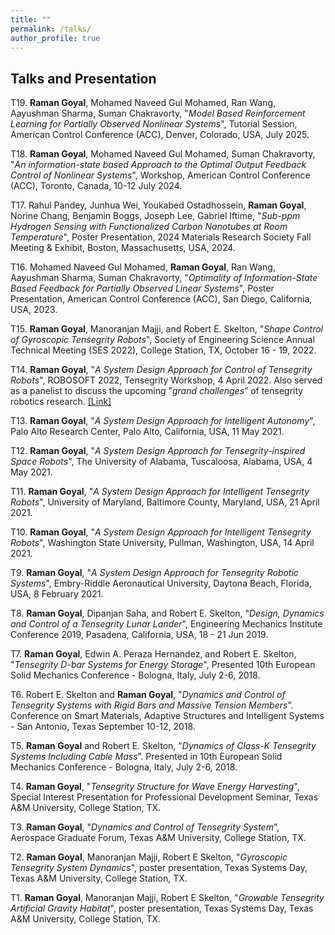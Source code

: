 ```yaml
---
title: ""
permalink: /talks/
author_profile: true
---
```

Talks and Presentation
------
T19. **Raman Goyal**, Mohamed Naveed Gul Mohamed, Ran Wang, Aayushman Sharma, Suman Chakravorty, "_Model Based Reinforcement Learning for Partially Observed Nonlinear Systems_", Tutorial Session, American Control Conference (ACC), Denver, Colorado, USA, July 2025.

T18. **Raman Goyal**, Mohamed Naveed Gul Mohamed, Suman Chakravorty, "_An information-state based Approach to the Optimal Output Feedback Control of Nonlinear Systems_", Workshop, American Control Conference (ACC), Toronto, Canada, 10-12 July 2024.

T17. Rahul Pandey, Junhua Wei, Youkabed Ostadhossein, **Raman Goyal**, Norine Chang, Benjamin Boggs, Joseph Lee, Gabriel Iftime, "_Sub-ppm Hydrogen Sensing with Functionalized Carbon Nanotubes at Room Temperature_", Poster Presentation, 2024 Materials Research Society Fall Meeting & Exhibit, Boston, Massachusetts, USA, 2024.


T16. Mohamed Naveed Gul Mohamed, **Raman Goyal**, Ran Wang, Aayushman Sharma, Suman Chakravorty, "_Optimality of Information-State Based Feedback for Partially Observed Linear Systems_", Poster Presentation, American Control Conference (ACC), San Diego, California, USA, 2023.


T15. **Raman Goyal**, Manoranjan Majji, and Robert E. Skelton, "_Shape Control of Gyroscopic Tensegrity Robots_", Society of Engineering Science Annual Technical Meeting (SES 2022), College Station, TX, October 16 - 19, 2022.


T14. **Raman Goyal**, "_A System Design Approach for Control of Tensegrity Robots_", ROBOSOFT 2022, Tensegrity Workshop, 4 April 2022. Also served as a panelist to discuss the upcoming "_grand challenges_” of tensegrity robotics research.
[[Link]](https://muse.union.edu/tensegrity/)


T13. **Raman Goyal**, "_A System Design Approach for Intelligent Autonomy_",  Palo Alto Research Center, Palo Alto, California, USA, 11 May 2021.


T12. **Raman Goyal**, "_A System Design Approach for Tensegrity-inspired Space Robots_",  The University of Alabama, Tuscaloosa, Alabama, USA, 4 May 2021.


T11. **Raman Goyal**, "_A System Design Approach for Intelligent Tensegrity Robots_",  University of Maryland, Baltimore County, Maryland, USA, 21 April 2021.


T10. **Raman Goyal**, "_A System Design Approach for Intelligent Tensegrity Robots_",  Washington State University, Pullman, Washington, USA, 14 April 2021.


T9. **Raman Goyal**, "_A System Design Approach for Tensegrity Robotic Systems_", Embry-Riddle Aeronautical University, Daytona Beach, Florida, USA, 8 February 2021.


T8. **Raman Goyal**, Dipanjan Saha, and Robert E. Skelton, "_Design, Dynamics and Control of a Tensegrity Lunar Lander_", Engineering Mechanics Institute Conference 2019, Pasadena, California, USA, 18 - 21 Jun 2019.


T7. **Raman Goyal**, Edwin A. Peraza Hernandez, and Robert E. Skelton, "_Tensegrity D-bar Systems for Energy Storage_", Presented 10th European Solid Mechanics Conference - Bologna, Italy, July 2-6, 2018.


T6. Robert E. Skelton and **Raman Goyal**, "_Dynamics and Control of Tensegrity Systems with Rigid Bars and Massive Tension Members_”. Conference on Smart Materials, Adaptive Structures and Intelligent Systems - San Antonio, Texas September 10-12, 2018.


T5. **Raman Goyal** and Robert E. Skelton, "_Dynamics of Class-K Tensegrity Systems Including Cable Mass_”. Presented in 10th European Solid Mechanics Conference - Bologna, Italy, July 2-6, 2018.


T4. **Raman Goyal**, "_Tensegrity Structure for Wave Energy Harvesting_", Special Interest Presentation for Professional Development Seminar, Texas A&M University, College Station, TX.


T3. **Raman Goyal**, "_Dynamics and Control of Tensegrity System_", Aerospace Graduate Forum, Texas A&M University, College Station, TX.


T2. **Raman Goyal**, Manoranjan Majji, Robert E Skelton, "_Gyroscopic Tensegrity System Dynamics_", poster presentation, Texas Systems Day,  Texas A&M University, College Station, TX.


T1. **Raman Goyal**, Manoranjan Majji, Robert E Skelton, "_Growable Tensegrity Artificial Gravity Habitat_", poster presentation, Texas Systems Day, Texas A&M University, College Station, TX.
